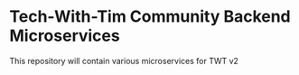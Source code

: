 # Tech-With-Tim Community Backend Microservices
This repository will contain various microservices for TWT v2
